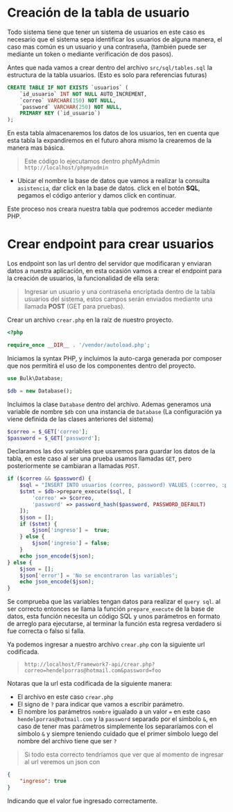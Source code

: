 # Creación de la tabla de usuario


Todo sistema tiene que tener un sistema de usuarios en este caso es necesario que el sistema sepa identificar los usuarios de alguna manera, el caso mas común es un usuario y una contraseña, (también puede ser mediante un token o mediante verificación de dos pasos).


Antes que nada vamos a crear dentro del archivo `src/sql/tables.sql` la estructura de la tabla usuarios. (Esto es solo para referencias futuras)

```sql
CREATE TABLE IF NOT EXISTS `usuarios` (
	`id_usuario` INT NOT NULL AUTO_INCREMENT,
    `correo` VARCHAR(150) NOT NULL,
    `password` VARCHAR(250) NOT NULL,
    PRIMARY KEY (`id_usuario`)
);
```

En esta tabla almacenaremos los datos de los usuarios, ten en cuenta que esta tabla la expandiremos en el futuro ahora mismo la crearemos de la manera mas básica.


> Este código lo ejecutamos dentro phpMyAdmin `http://localhost/phpmyadmin`

- Ubicar el nombre la base de datos que vamos a realizar la consulta `asistencia`, dar click en la base de datos. click en el botón **SQL**, pegamos el código anterior y damos click en continuar.

Este proceso nos creara nuestra tabla que podremos acceder mediante PHP.

# Crear endpoint para crear usuarios

Los endpoint son las url dentro del servidor que modificaran y enviaran datos a nuestra aplicación, en esta ocasión vamos a crear el endpoint para la creación de usuarios, la funcionalidad de ella sera:

> Ingresar un usuario y una contraseña encriptada dentro de la tabla usuarios del sistema, estos campos serán enviados mediante una llamada **POST** (GET para pruebas).

Crear un archivo `crear.php` en la raíz de nuestro proyecto.


```php
<?php

require_once __DIR__ . '/vendor/autoload.php';

```

Iniciamos la syntax PHP, y incluimos la auto-carga generada por composer que nos permitirá el uso de los componentes dentro del proyecto.


```php
use Bulk\Database;

$db = new Database();
```

Incluimos la clase `Database` dentro del archivo.
Ademas generamos una variable de nombre `$db` con una instancia de `Database` (La configuración ya viene definida de las clases anteriores del sistema)

```php
$correo = $_GET['correo'];
$password = $_GET['password'];
```

Declaramos las dos variables que usaremos para guardar los datos de la tabla, en este caso al ser una prueba usamos llamadas `GET`, pero posteriormente se cambiaran a llamadas `POST`.

```php
if ($correo && $password) {
    $sql = "INSERT INTO usuarios (correo, password) VALUES (:correo, :password)";
    $stmt = $db->prepare_execute($sql, [
        'correo' => $correo,
        'password' => password_hash($password, PASSWORD_DEFAULT)
    ]);
    $json = [];
    if ($stmt) {
        $json['ingreso'] =  true;
    } else {
        $json['ingreso'] = false;
    }
    echo json_encode($json);
} else {
    $json = [];
    $json['error'] = 'No se encontraron las variables';
    echo json_encode($json);
}
```


Se comprueba que las variables tengan datos para realizar el `query sql`. al ser correcto entonces se llama la función `prepare_execute` de la base de datos, esta función necesita un código SQL y unos parámetros en formato de arreglo para ejecutarse, al terminar la función esta regresa verdadero si fue correcta o falso si falla.


Ya podemos ingresar a nuestro archivo `crear.php` con la siguiente url codificada.

> `http://localhost/Framework7-api/crear.php?correo=hendelporras@hotmail.com&password=foo`

Notaras que la url esta codificada de la siguiente manera:

- El archivo en este caso `crear.php`
- El signo de `?` para indicar que vamos a escribir parámetro.
- El nombre los parámetros `nombre` igualado a un valor `=` en este caso `hendelporras@hotmail.com` y la `password` separado por el símbolo `&`, en caso de tener mas parámetros simplemente los separaríamos con el símbolo `&` y siempre teniendo cuidado que el primer símbolo luego del nombre del archivo tiene que ser `?`

> Si todo esta correcto tendríamos que ver que al momento de ingresar al url veremos un json con

```json
{
    "ingreso": true
}
```

Indicando que el valor fue ingresado correctamente.